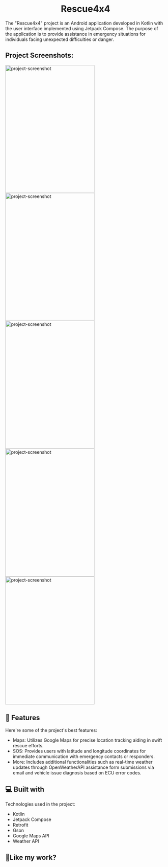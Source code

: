 <h1 align="center" id="title">Rescue4x4</h1>

<p id="description">The "Rescue4x4" project is an Android application developed in Kotlin with the user interface implemented using Jetpack Compose. The purpose of the application is to provide assistance in emergency situations for individuals facing unexpected difficulties or danger.</p>

<h2>Project Screenshots:</h2>

<img src="https://i.postimg.cc/cJgfJkVj/maps.png" alt="project-screenshot" width="280" height="400/">

<img src="https://i.postimg.cc/vZmWJZXG/sos.png" alt="project-screenshot" width="280" height="400/">

<img src="https://i.postimg.cc/0yHpP1HD/weather.png" alt="project-screenshot" width="280" height="400/">

<img src="https://i.postimg.cc/T2ZF2BB8/askforhelp.png" alt="project-screenshot" width="280" height="400/">

<img src="https://i.postimg.cc/L6DtQ1ty/diagnosis.png" alt="project-screenshot" width="280" height="400/">

  
  
<h2>🧐 Features</h2>

Here're some of the project's best features:

*   Maps: Utilizes Google Maps for precise location tracking aiding in swift rescue efforts.
*   SOS: Provides users with latitude and longitude coordinates for immediate communication with emergency contacts or responders.
*   More: Includes additional functionalities such as real-time weather updates through OpenWeatherAPI assistance form submissions via email and vehicle issue diagnosis based on ECU error codes.

  
  
<h2>💻 Built with</h2>

Technologies used in the project:

*   Kotlin
*   Jetpack Compose
*   Retrofit
*   Gson
*   Google Maps API
*   Weather API

<h2>💖Like my work?</h2>
